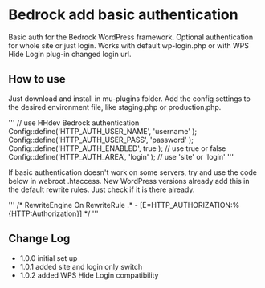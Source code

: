 # Bedrock add basic authentication

 Basic auth for the Bedrock WordPress framework. Optional authentication for whole site or just login. Works with default wp-login.php or with WPS Hide Login plug-in changed login url.

 ## How to use

 Just download and install in mu-plugins folder. Add the config settings to the desired environment file, like staging.php or production.php.

 '''
 // use HHdev Bedrock authentication
 Config::define('HTTP_AUTH_USER_NAME', 'username' );
 Config::define('HTTP_AUTH_USER_PASS', 'password' );
 Config::define('HTTP_AUTH_ENABLED', true ); // use true or false
 Config::define('HTTP_AUTH_AREA', 'login' ); // use 'site' or 'login'
 '''

 If basic authentication doesn't work on some servers, try and use the code below in webroot .htaccess. New WordPress versions already add this in the default rewrite rules. Just check if it is there already. 

 '''
 /*
 <IfModule mod_rewrite.c>
 RewriteEngine On
 RewriteRule .* - [E=HTTP_AUTHORIZATION:%{HTTP:Authorization}]
 </IfModule>
 */
 '''

 ## Change Log
 * 1.0.0 initial set up
 * 1.0.1 added site and login only switch
 * 1.0.2 added WPS Hide Login compatibility
